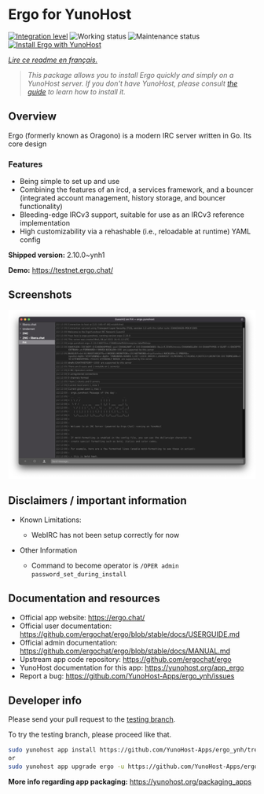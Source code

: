 <!--
N.B.: This README was automatically generated by https://github.com/YunoHost/apps/tree/master/tools/README-generator
It shall NOT be edited by hand.
-->

# Ergo for YunoHost

[![Integration level](https://dash.yunohost.org/integration/ergo.svg)](https://dash.yunohost.org/appci/app/ergo) ![Working status](https://ci-apps.yunohost.org/ci/badges/ergo.status.svg) ![Maintenance status](https://ci-apps.yunohost.org/ci/badges/ergo.maintain.svg)  
[![Install Ergo with YunoHost](https://install-app.yunohost.org/install-with-yunohost.svg)](https://install-app.yunohost.org/?app=ergo)

*[Lire ce readme en français.](./README_fr.md)*

> *This package allows you to install Ergo quickly and simply on a YunoHost server.
If you don't have YunoHost, please consult [the guide](https://yunohost.org/#/install) to learn how to install it.*

## Overview

Ergo (formerly known as Oragono) is a modern IRC server written in Go. Its core design 

### Features

- Being simple to set up and use
- Combining the features of an ircd, a services framework, and a bouncer (integrated account management, history storage, and bouncer functionality)
- Bleeding-edge IRCv3 support, suitable for use as an IRCv3 reference implementation
- High customizability via a rehashable (i.e., reloadable at runtime) YAML config



**Shipped version:** 2.10.0~ynh1

**Demo:** https://testnet.ergo.chat/

## Screenshots

![Screenshot of Ergo](./doc/screenshots/example.jpg)

## Disclaimers / important information

* Known Limitations:
    * WebIRC has not been setup correctly for now

* Other Information
    * Command to become operator is `/OPER admin password_set_during_install`

## Documentation and resources

* Official app website: <https://ergo.chat/>
* Official user documentation: <https://github.com/ergochat/ergo/blob/stable/docs/USERGUIDE.md>
* Official admin documentation: <https://github.com/ergochat/ergo/blob/stable/docs/MANUAL.md>
* Upstream app code repository: <https://github.com/ergochat/ergo>
* YunoHost documentation for this app: <https://yunohost.org/app_ergo>
* Report a bug: <https://github.com/YunoHost-Apps/ergo_ynh/issues>

## Developer info

Please send your pull request to the [testing branch](https://github.com/YunoHost-Apps/ergo_ynh/tree/testing).

To try the testing branch, please proceed like that.

``` bash
sudo yunohost app install https://github.com/YunoHost-Apps/ergo_ynh/tree/testing --debug
or
sudo yunohost app upgrade ergo -u https://github.com/YunoHost-Apps/ergo_ynh/tree/testing --debug
```

**More info regarding app packaging:** <https://yunohost.org/packaging_apps>
